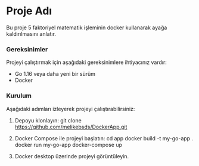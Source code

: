 # Proje Adı

Bu proje 5 faktoriyel matematik işleminin docker kullanarak ayağa kaldırılmasını anlatır.

### Gereksinimler

Projeyi çalıştırmak için aşağıdaki gereksinimlere ihtiyacınız vardır:

- Go 1.16 veya daha yeni bir sürüm
- Docker

### Kurulum

Aşağıdaki adımları izleyerek projeyi çalıştırabilirsiniz:

1. Depoyu klonlayın:
git clone https://github.com/melikebsds/DockerApp.git

2. Docker Compose ile projeyi başlatın:
cd app
docker build -t my-go-app .
docker run my-go-app
docker-compose up

3. Docker desktop üzerinde projeyi görüntüleyin.
